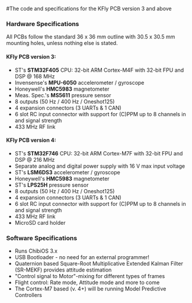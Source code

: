#The code and specifications for the KFly PCB version 3 and above

### Hardware Specifications

All PCBs follow the standard 36 x 36 mm outline with 30.5 x 30.5 mm mounting holes, unless nothing else is stated.

#### KFly PCB version 3:
* ST's **STM32F405** CPU: 32-bit ARM Cortex-M4F with 32-bit FPU and DSP @ 168 MHz
* Invensense's **MPU-6050** accelerometer / gyroscope
* Honeywell's **HMC5983** magnetometer
* Meas. Spec.'s **MS5611** pressure sensor
* 8 outputs (50 Hz / 400 Hz / Oneshot125)
* 4 expansion connectors (3 UARTs & 1 CAN)
* 6 slot RC input connector with support for (C)PPM up to 8 channels in and signal strength
* 433 MHz RF link

#### KFly PCB version 4:
* ST's **STM32F746** CPU: 32-bit ARM Cortex-M7F with 32-bit FPU and DSP @ 216 MHz
* Separate analog and digital power supply with 16 V max input voltage
* ST's **LSM6DS3** accelerometer / gyroscope
* Honeywell's **HMC5983** magnetometer
* ST's **LPS25H** pressure sensor
* 8 outputs (50 Hz / 400 Hz / Oneshot125)
* 4 expansion connectors (3 UARTs & 1 CAN)
* 6 slot RC input connector with support for (C)PPM up to 8 channels in and signal strength
* 433 MHz RF link
* MicroSD card holder


### Software Specifications
* Runs ChibiOS 3.x
* USB Bootloader - no need for an external programmer!
* Quaternion based Square-Root Multiplicative Extended Kalman Filter (SR-MEKF) provides attitude estimation
* "Control signal to Motor"-mixing for different types of frames
* Flight control: Rate mode, Attitude mode and more to come
* The Cortex-M7 based (v. 4+) will be running Model Predictive Controllers
